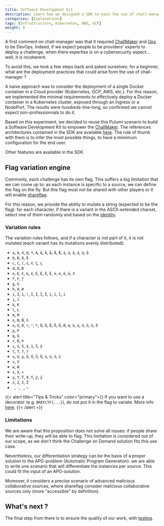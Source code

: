 ```yaml
---
title: Software Development Kit
description: Learn how we designed a SDK to ease the use of chall-manager for non-DevOps people.
categories: [Explanations]
tags: [Infrastructure, Kubernetes, AWS, GCP]
weight: 9
---
```


A first comment on chall-manager was that it required [ChallMaker](/docs/chall-manager/glossary#challmaker) and [Ops](/docs/chall-manager/glossary#) to be DevOps. Indeed, if we expect people to be providers' experts to deploy a challenge, when there expertise is on a cybersecurity aspect... well, it is incoherent.

To avoid this, we took a few steps back and asked ourselves: for a beginner, what are the deployment practices that could arise form the use of chall-manager ?

A naive approach was to consider the deployment of a single Docker container in a Cloud provider (Kubernetes, GCP, AWS, etc.).
For this reason, we implemented the minimal requirements to effectively deploy a Docker container in a Kubernetes cluster, exposed through an Ingress or a NodePort. The results were hundreds-line-long, so confirmed we cannot expect non-professionnals to do it.

Based on this experiment, we decided to reuse this Pulumi scenario to build a Software Development Kit to empower the [ChallMaker](/docs/chall-manager/glossary#challmaker). The references architectures contained in the SDK are available [here](/docs/chall-manager/challmaker-guides/software-development-kit).
The rule of thumb with them is to infer the most possible things, to have a mimimum configuration for the end user.

Other features are available in the SDK.

## Flag variation engine

Commonly, each challenge has its own flag. This suffers a big limitation that we can come up to: as each instance is specific to a source, we can define the flag on the fly. But this flag must not be shared with other players or it will enable [shareflag](/docs/chall-manager/design/security#shareflag).

For this reason, we provide the ability to mutate a string (expected to be the flag): for each character, if there is a variant in the ASCII-extended charset, select one of them randomly and based on the [identity](/docs/chall-manager/glossary#identity).

### Variation rules

The variation rules follows, and if a character is not part of it, it is not mutated (each variant has its mutations evenly distributed):
- `a`, `A`, `4`, `@`, `ª`, `À`, `Á`, `Â`, `Ã`, `Ä`, `Å`, `à`, `á`, `â`, `ã`, `ä`, `å`
- `b`, `B`, `8`, `ß`
- `c`, `C`, `(`, `¢`, `©`, `Ç`, `ç`
- `d`, `D`, `Ð`
- `e`, `E`, `€`, `&`, `£`, `È`, `É`, `Ê`, `Ë`, `è`, `é`, `ê`, `ë`, `3`
- `f`, `F`, `ƒ`
- `g`, `G`
- `h`, `H`, `#`
- `i`, `I`, `1`, `!`, `Ì`, `Í`, `Î`, `Ï`, `ì`, `í`, `î`, `ï`
- `j`, `J`
- `k`, `K`
- `l`, `L`
- `m`, `M`
- `n`, `N`, `Ñ`, `ñ`
- `o`, `O`, `0`, `¤`, `°`, `º`, `Ò`, `Ó`, `Ô`, `Õ`, `Ö`, `Ø`, `ø`, `ò`, `ó`, `ô`, `õ`, `ö`, `ð`
- `p`, `P`
- `q`, `Q`
- `r`, `R`, `®`
- `s`, `S`, `5`, `$`, `š`, `Š`, `§`
- `t`, `T`, `7`, `†`
- `u`, `U`, `µ`, `Ù`, `Ú`, `Û`, `Ü`, `ù`, `ú`, `û`, `ü`
- `v`, `V`
- `w`, `W`
- `x`, `X`, `×`
- `y`, `Y`, `Ÿ`, `¥`, `Ý`, `ý`, `ÿ`
- `z`, `Z`, `ž`, `Ž`
- ` `, `-`, `_`, `~`

{{< alert title="Tips & Tricks" color="primary">}}
If you want to use a decorator (e.g. `BREFCTF{...}`), do not put it in the flag to variate. More info [here](/docs/chall-manager/challmaker-guides/flag-variation-engine).
{{< /alert >}}

### Limitations

We are aware that this proposition does not solve all issues: if people share their write-up, they will be able to flag.
This limitation is considered out of our scope, as we don't think the Challenge on Demand solution fits this use case.

Nevertheless, our differentiation strategy can be the basis of a proper solution to the APG-problem (Automatic Program Generation): we are able to write one scenario that will differentiate the instances per source. This could fit the input of an APG-solution.

Moreover, it considers a precise scenario of advanced malicious collaborative sources, where shareflag consider malicious collaborative sources only (more "accessible" by definition).

## What's next ?

The final step from there is to ensure the quality of our work, with [testing](/docs/chall-manager/design/testing).

